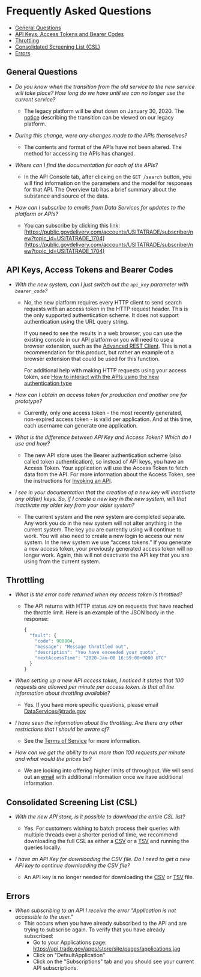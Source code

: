 # Frequently Asked Questions
* [General Questions](#general-questions)
* [API Keys, Access Tokens and Bearer Codes](#api-keys-access-tokens-and-bearer-codes)
* [Throttling](#throttling)
* [Consolidated Screening List (CSL)](#consolidated-screening-list-csl)
* [Errors](#errors)

## General Questions
* _Do you know when the transition from the old service to the new service will take place? How long do we have until we can no longer use the current service?_
  * The legacy platform will be shut down on January 30, 2020. The [notice](https://internationaltradeadministration.github.io/DevPortalMessages/DevPortalUpgrade.html) describing the transition can be viewed on our legacy platform.

* _During this change, were any changes made to the APIs themselves?_
  * The contents and format of the APIs have not been altered. The method for accessing the APIs has changed.

* _Where can I find the documentation for each of the APIs?_
  * In the API Console tab, after clicking on the `GET /search` button, you will find information on the parameters and the model for responses for that API.  The Overview tab has a brief summary about the substance and source of the data. 

* _How can I subscribe to emails from Data Services for updates to the platform or APIs?_
  * You can subscribe by clicking this link: [https://public.govdelivery.com/accounts/USITATRADE/subscriber/new?topic_id=USITATRADE_1704](https://public.govdelivery.com/accounts/USITATRADE/subscriber/new?topic_id=USITATRADE_1704)

## API Keys, Access Tokens and Bearer Codes
* _With the new system, can I just switch out the `api_key` parameter with `bearer_code`?_
  * No, the new platform requires every HTTP client to send search requests with an access token in the HTTP request header. This is the only supported authentication scheme. It does not support authentication using the URL query string.

    If you need to see the results in a web browser, you can use the existing console in our API platform or you will need to use a browser extension, such as the [Advanced REST Client](https://chrome.google.com/webstore/detail/advanced-rest-client/hgmloofddffdnphfgcellkdfbfbjeloo/related?hl=en-US). This is not a recommendation for this product, but rather an example of a browser extension that could be used for this function.

    For additional help with making HTTP requests using your access token, see [How to interact with the APIs using the new authentication type](https://internationaltradeadministration.github.io/DevPortalMessages/IntroToNewAuthType)  

* _How can I obtain an access token for production and another one for prototype?_
  * Currently, only one access token - the most recently generated, non-expired access token - is valid per application.  And at this time, each username can generate one application.

* _What is the difference between API Key and Access Token? Which do I use and how?_
  * The new API store uses the Bearer authentication scheme (also called token authentication), so instead of API keys, you have an Access Token.  Your application will use the Access Token to fetch data from the API. 
  For more information about the Access Token, see the instructions for [Invoking an API](https://internationaltradeadministration.github.io/DevPortalMessages/GettingStarted_NewAPIStore#invoking-an-api).

* _I see in your documentation that the creation of a new key will inactivate any old(er) keys. So, if I create a new key in the new system, will that inactivate my older key from your older system?_
  * The current system and the new system are completed separate. Any work you do in the new system will not alter anything in the current system. The key you are currently using will continue to work. You will also need to create a new login to access our new system. In the new system we use “access tokens.” If you generate a new access token, your previously generated access token will no longer work. Again, this will not deactivate the API key that you are using from the current system.

## Throttling
* _What is the error code returned when my access token is throttled?_
  * The API returns with HTTP status `429` on requests that have reached the throttle limit. Here is an example of the JSON body in the response:
    ```js
    {
      "fault": {
        "code": 900804,
        "message": "Message throttled out",
        "description": "You have exceeded your quota",
        "nextAccessTime": "2020-Jan-08 16:59:00+0000 UTC"
      }
    }
    ```

* _When setting up a new API access token, I noticed it states that 100 requests are allowed per minute per access token. Is that all the information about throttling available?_ 
  * Yes.  If you have more specific questions, please email [DataServices@trade.gov](mailto:DataServices@trade.gov?subject=API%20Request%20Throttling%20Question)

* _I have seen the information about the throttling. Are there any other restrictions that I should be aware of?_
  * See the [Terms of Service](https://api.trade.gov/apps/store/ita/terms-of-service) for more information.

* _How can we get the ability to run more than 100 requests per minute and what would the prices be?_
  * We are looking into offering higher limits of throughput. We will send out an [email](https://public.govdelivery.com/accounts/USITATRADE/subscriber/new?topic_id=USITATRADE_1704) with additional information once we have additional information.

## Consolidated Screening List (CSL)
* _With the new API store, is it possible to download the entire CSL list?_
  * Yes. For customers wishing to batch process their queries with multiple threads over a shorter period of time, we recommend downloading the full CSL as either a [CSV](http://api.trade.gov/static/consolidated_screening_list/consolidated.csv) or a [TSV](http://api.trade.gov/static/consolidated_screening_list/consolidated.tsv) and running the queries locally.

* _I have an API Key for downloading the CSV file. Do I need to get a new API key to continue downloading the CSV file?_
  * An API key is no longer needed for downloading the [CSV](http://api.trade.gov/static/consolidated_screening_list/consolidated.csv) or [TSV](http://api.trade.gov/static/consolidated_screening_list/consolidated.tsv) file.

## Errors
* _When subscribing to an API I receive the error "Application is not accessible to the user."_
  * This occurs when you have already subscribed to the API and are trying to subscribe again. To verify that you have already subscribed:
    * Go to your Applications page: https://api.trade.gov/apps/store/site/pages/applications.jag
    * Click on "DefaultApplication"
    * Click on the "Subscriptions" tab and you should see your current API subscriptions.
